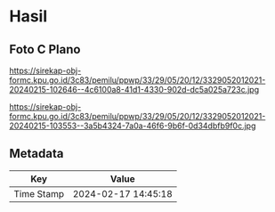 # Hasil

## Foto C Plano

https://sirekap-obj-formc.kpu.go.id/3c83/pemilu/ppwp/33/29/05/20/12/3329052012021-20240215-102646--4c6100a8-41d1-4330-902d-dc5a025a723c.jpg

https://sirekap-obj-formc.kpu.go.id/3c83/pemilu/ppwp/33/29/05/20/12/3329052012021-20240215-103553--3a5b4324-7a0a-46f6-9b6f-0d34dbfb9f0c.jpg


## Metadata

| Key        | Value               |
| ---------- | ------------------- |
| Time Stamp | 2024-02-17 14:45:18 |



